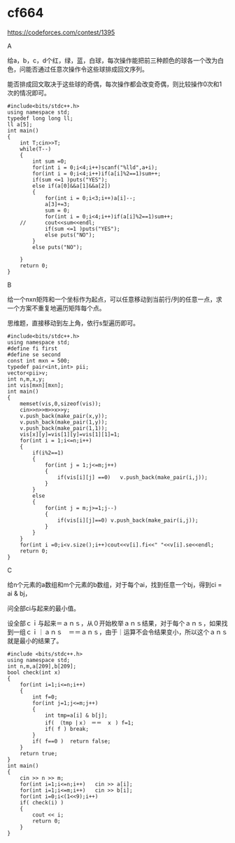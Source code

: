# cf664 

https://codeforces.com/contest/1395

A

给a，b，c，d个红，绿，蓝，白球，每次操作能把前三种颜色的球各一个改为白色，问能否通过任意次操作令这些球排成回文序列。

能否排成回文取决于这些球的奇偶，每次操作都会改变奇偶，则比较操作0次和1次的情况即可。

```
#include<bits/stdc++.h>
using namespace std;
typedef long long ll;
ll a[5];
int main()
{
	int T;cin>>T;
	while(T--)
	{
		int sum =0;
		for(int i = 0;i<4;i++)scanf("%lld",a+i);
		for(int i = 0;i<4;i++)if(a[i]%2==1)sum++;
		if(sum <=1 )puts("YES");
		else if(a[0]&&a[1]&&a[2])
 		{ 
			for(int i = 0;i<3;i++)a[i]--;
			a[3]+=3;
			sum = 0;
			for(int i = 0;i<4;i++)if(a[i]%2==1)sum++;
	//		cout<<sum<<endl;
			if(sum <=1 )puts("YES");
			else puts("NO");
		}
		else puts("NO");
		
	}
	return 0;
}
```



B

给一个nxn矩阵和一个坐标作为起点，可以任意移动到当前行/列的任意一点，求一个方案不重复地遍历矩阵每个点。

思维题，直接移动到左上角，依行s型遍历即可。

```
#include<bits/stdc++.h>
using namespace std;
#define fi first
#define se second
const int mxn = 500;
typedef pair<int,int> pii;
vector<pii>v;
int n,m,x,y;
int vis[mxn][mxn];
int main()
{
	memset(vis,0,sizeof(vis));
	cin>>n>>m>>x>>y;
	v.push_back(make_pair(x,y));
	v.push_back(make_pair(1,y));
	v.push_back(make_pair(1,1));
	vis[x][y]=vis[1][y]=vis[1][1]=1;
	for(int i = 1;i<=n;i++)
	{
		if(i%2==1)
		{
			for(int j = 1;j<=m;j++)
			{
				if(vis[i][j] ==0)	v.push_back(make_pair(i,j));
			}
		}
		else 
		{
			for(int j = m;j>=1;j--)
			{
				if(vis[i][j]==0) v.push_back(make_pair(i,j));
			}
		}
	}
	for(int i =0;i<v.size();i++)cout<<v[i].fi<<" "<<v[i].se<<endl;
	return 0;
}
```



C

给n个元素的a数组和m个元素的b数组，对于每个ai，找到任意一个bj，得到ci = ai & bj，

问全部ci与起来的最小值。

设全部ｃｉ与起来＝ａｎｓ，从０开始枚举ａｎｓ结果，对于每个ａｎｓ，如果找到一组ｃｉ｜ａｎｓ　＝＝ａｎｓ，由于｜运算不会令结果变小，所以这个ａｎｓ就是最小的结果了。

```
#include <bits/stdc++.h>
using namespace std;
int n,m,a[209],b[209];
bool check(int x)
{
	for(int i=1;i<=n;i++)
	{
		int f=0;
		for(int j=1;j<=m;j++)
		{
			int tmp=a[i] & b[j];
			if( （tmp |ｘ）　＝＝　ｘ )	f=1;
			if( f )	break;
		}
		if( f==0 )	return false;
	}
	return true;
}
int main()
{
	cin >> n >> m;
	for(int i=1;i<=n;i++)	cin >> a[i];
	for(int i=1;i<=m;i++)	cin >> b[i];
	for(int i=0;i<(1<<9);i++)
	if( check(i) )
	{
		cout << i;
		return 0;
	}
}
```
